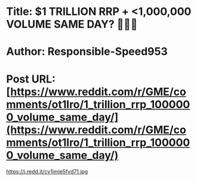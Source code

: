 # Title: $1 TRILLION RRP + <1,000,000 VOLUME SAME DAY? 🚀🚀🚀
# Author: Responsible-Speed953
# Post URL: [https://www.reddit.com/r/GME/comments/ot1lro/1_trillion_rrp_1000000_volume_same_day/](https://www.reddit.com/r/GME/comments/ot1lro/1_trillion_rrp_1000000_volume_same_day/)


https://i.redd.it/cv1imle5fvd71.jpg